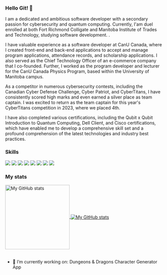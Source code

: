 
### Hello Git! 👋

I am a dedicated and ambitious software developer with a secondary passion for cybersecurity and quantum computing. Currently, I'am duel enrolled at both Fort Richmond Colligate and Manitoba Institute of Trades and Technology, studying software development.  .

I have valuable experience as a software developer at CanU Canada, where I created front-end and back-end applications to accept and manage program applications, attendance records, and scholarship applications. I also served as the Chief Technology Officer of an e-commerce company that I co-founded. Further, I worked as the program developer and lecturer for the CanU Canada Physics Program, based within the University of Manitoba campus.

As a competitor in numerous cybersecurity contests, including the Canadian Cyber Defense Challenge, Cyber Patriot, and CyberTitans, I have consistently scored high marks and even earned a silver place as team captain. I was excited to return as the team captain for this year's CyberTitans competition in 2023, where we placed 4th.

I have also completed various certifications, including the Qubit x Qubit Introduction to Quantum Computing, Dell Client, and Cisco certifications, which have enabled me to develop a comprehensive skill set and a profound comprehension of the latest technologies and industry best practices.


 ### Skills
![](https://img.shields.io/badge/code-javascript-informational?style=for-the-badge&logo=javascript&logoColor=white&color=ADD8E6)
![](https://img.shields.io/badge/code-c%23-informational?style=for-the-badge&logo=csharp&logoColor=white&color=ADD8E6)
![](https://img.shields.io/badge/web-html-informational?style=for-the-badge&logo=html5&logoColor=white&color=ADD8E6)
![](https://img.shields.io/badge/web-css-informational?style=for-the-badge&logo=css3&logoColor=white&color=ADD8E6) 
![](https://img.shields.io/badge/code-python-informational?style=for-the-badge&logo=python&logoColor=white&color=ADD8E6)
![](https://img.shields.io/badge/code-react-informational?style=for-the-badge&logo=react&logoColor=white&color=ADD8E6)
![](https://img.shields.io/badge/code-VB-informational?style=for-the-badge&logo=.net&logoColor=white&color=ADD8E6)
![](https://img.shields.io/badge/db-sql-informational?style=for-the-badge&logo=sql&logoColor=white&color=ADD8E6)



### My stats
<a href="https://github.com/BenjaminKaganovitch">
  <img height="205px" align="center" src="https://github-readme-stats.vercel.app/api?username=BenjaminKaganovitch&theme=blue-green&show_icons=true" alt="My GitHub stats" />
</a>
<a href="https://github.com/BenjaminKaganovitch">
  <img align="center" src="https://github-readme-stats.vercel.app/api/top-langs/?username=BenjaminKaganovitch&theme=blue-green&hide=Ruby&show_icons=true&langs_count=3" alt="My GitHub stats"/>
</a>

<br>
<br>

- 🔭 I’m currently working on: <a href="https://github.com/BenjaminKaganovitch/Dungeons-and-Dragons-Character-Generator" style="text-decoration: none;"> Dungeons &amp; Dragons Character Generator App </a>

<!--
**BenjaminKaganovitch/BenjaminKaganovitch** is a ✨ _special_ ✨ repository because its `README.md` (this file) appears on your GitHub profile.

Here are some ideas to get you started:


 
- 🌱 I’m currently learning ...
- 💬 Ask me about ...
- 📫 How to reach me: benjamink432@gmail.com
- ⚡ Fun fact: ...
-->
